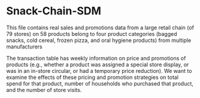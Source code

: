 # Snack-Chain-SDM
This file contains real sales and promotions data from a large retail chain (of 79 stores) on 58 products belong to four product categories (bagged snacks, cold cereal, frozen pizza, and oral hygiene products) from multiple manufacturers

The transaction table has weekly information on price and promotions of products (e.g., whether a product was assigned a special store display, or was in an in-store circular, or had a temporary price reduction). We want to examine the effects of these pricing and promotion strategies on total spend for that product, number of households who purchased that product, and the number of store visits.

